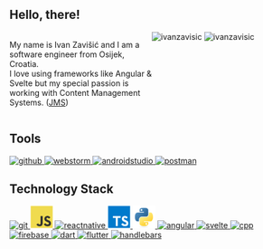 ## Hello, there!

<div style="display: flex; flex-direction: row;">
  <div style="flex: 1">
    <p> My name is Ivan Zavišić and I am a software engineer from Osijek, Croatia. <br/> I love using frameworks like Angular & Svelte but my special passion is working with Content Management Systems. (<a href="" target="_blank">JMS</a>)</p>
  </div> 
  <div style="flex: 1">
    <img src="https://github-readme-streak-stats.herokuapp.com/?user=ivanzavisic&theme=material-palenight&hide_border=false" alt="ivanzavisic" />
    <img src="https://github-readme-stats.vercel.app/api/top-langs/?username=ivanzavisic&theme=material-palenight&hide_border=false&include_all_commits=false&count_private=false&layout=compact" alt="ivanzavisic" />
  </div>
</div>


## Tools

<a href="https://github.com" target="_blank"> <img src="https://cdn.jsdelivr.net/gh/devicons/devicon/icons/github/github-original.svg" alt="github" width="40" height="40"/> </a> <a href="https://www.jetbrains.com/webstorm/" target="_blank" rel="noreferrer"> <img src="https://upload.wikimedia.org/wikipedia/commons/thumb/c/c0/WebStorm_Icon.svg/1024px-WebStorm_Icon.svg.png?20210315203338" alt="webstorm" width="40" height="40"/> </a> <a href="https://developer.android.com/studio" target="_blank" rel="noreferrer"> <img src="https://encrypted-tbn0.gstatic.com/images?q=tbn:ANd9GcRoD03zmFXQqmpVvL6GknK9w45bP3RjwpwKgA&s" alt="androidstudio" width="40" height="40"/> </a> <a href="https://postman.com" target="_blank" rel="noreferrer"> <img src="https://www.vectorlogo.zone/logos/getpostman/getpostman-icon.svg" alt="postman" width="40" height="40"/> </a>

## Technology Stack

<a href="https://git-scm.com/" target="_blank" rel="noreferrer"> <img src="https://www.vectorlogo.zone/logos/git-scm/git-scm-icon.svg" alt="git" width="40" height="40"/> </a> <a href="https://developer.mozilla.org/en-US/docs/Web/JavaScript" target="_blank" rel="noreferrer"> <img src="https://raw.githubusercontent.com/devicons/devicon/master/icons/javascript/javascript-original.svg" alt="javascript" width="40" height="40"/> </a> <a href="https://reactnative.dev/" target="_blank" rel="noreferrer"> <img src="https://reactnative.dev/img/header_logo.svg" alt="reactnative" width="45" height="40"/> </a> <a href="www.typescriptlang.org/" target="_blank" rel="noreferrer"> <img src="https://raw.githubusercontent.com/devicons/devicon/master/icons/typescript/typescript-original.svg" alt="typescript" width="40" height="40"/> </a> <a href="https://www.python.org" target="_blank" rel="noreferrer"> <img src="https://raw.githubusercontent.com/devicons/devicon/master/icons/python/python-original.svg" alt="python" width="40" height="40"/> </a> <a href="https://angular.io" target="_blank" rel="noreferrer"> <img src="https://angular.io/assets/images/logos/angular/angular.svg" alt="angular" width="45" height="40"/> </a> <a href="https://kit.svelte.dev/" target="_blank" rel="noreferrer"> <img src="https://upload.wikimedia.org/wikipedia/commons/1/1b/Svelte_Logo.svg" alt="svelte" width="40" height="40"/> </a> <a href="https://en.wikipedia.org/wiki/C%2B%2B" target="_blank" rel="noreferrer"> <img src="https://upload.wikimedia.org/wikipedia/commons/thumb/1/18/ISO_C%2B%2B_Logo.svg/1822px-ISO_C%2B%2B_Logo.svg.png" alt="cpp" width="40" height="40"/> </a> <a href="https://firebase.google.com/" target="_blank" rel="noreferrer"> <img src="https://www.vectorlogo.zone/logos/firebase/firebase-icon.svg" alt="firebase" width="55" height="40"/> </a> <a href="https://dart.dev/" target="_blank" rel="noreferrer"> <img src="https://www.vectorlogo.zone/logos/dartlang/dartlang-ar21.svg" alt="dart" width="70" height="40"/> </a> <a href="https://flutter.dev/" target="_blank" rel="noreferrer"> <img src="https://upload.wikimedia.org/wikipedia/commons/4/44/Google-flutter-logo.svg" alt="flutter" width="70" height="40"/> </a> <a href="https:///handlebarsjs.com/" target="_blank" rel="noreferrer"> <img src="https://www.vectorlogo.zone/logos/handlebarsjs/handlebarsjs-ar21.svg" alt="handlebars" width="55" height="40"/> </a>

<br/>

